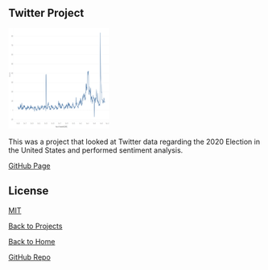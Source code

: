 ## Twitter Project

<img src="https://github.com/jkylemorris/MDSC-Portfolio-Kyle-Morris/blob/main/project1.png?raw=true" alt="twitter chart" height="200" width="200">

This was a project that looked at Twitter data regarding the 2020 Election in the United States and performed sentiment analysis.

[GitHub Page](https://github.com/jkylemorris/MDSC-Portfolio-Kyle-Morris/tree/main/Project%201)

## License
[MIT](https://choosealicense.com/licenses/mit/)

[Back to Projects](https://jkylemorris.github.io/MDSC-Portfolio-Kyle-Morris/projects)

[Back to Home](https://jkylemorris.github.io/MDSC-Portfolio-Kyle-Morris/)

[GitHub Repo](https://github.com/jkylemorris/MDSC-Portfolio-Kyle-Morris/tree/main/Project1)
